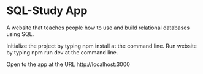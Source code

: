 # SQL-Study App

A website that teaches people how to use and build relational databases using SQL.

Initialize the project by typing npm install at the command line.
Run website by typing npm run dev at the command line.

Open to the app at the URL http://localhost:3000
